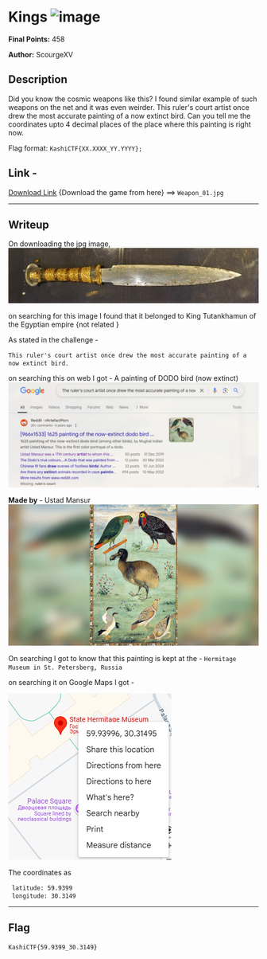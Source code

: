 # Kings ![image](https://github.com/user-attachments/assets/9c6ff5e4-712c-41f1-b330-df2e00f2850e)



**Final Points:** 458 

**Author:** ScourgeXV


## Description
Did you know the cosmic weapons like this? I found similar example of such weapons on the net and it was even weirder. This ruler's court artist once drew the most accurate painting of a now extinct bird. Can you tell me the coordinates upto 4 decimal places of the place where this painting is right now.


Flag format: `KashiCTF{XX.XXXX_YY.YYYY};`

## Link -
 [Download Link](https://kashictf.iitbhucybersec.in/files/aef9ed8e2cfae1cd3f790093d74641bb/Weapon_1.jpg?token=eyJ1c2VyX2lkIjo5LCJ0ZWFtX2lkIjoxMSwiZmlsZV9pZCI6N30.Z7723A.y2siOGl20vxuQDRVOah2s3o9fQE) {Download the game from here} ==> `Weapon_01.jpg`

----
## Writeup

On downloading the jpg image,
![weapon_01.jpg](images/Weapon_1.jpg)

on searching for this image I found that it belonged to King Tutankhamun of the Egyptian empire {not related }

As stated in the challenge -
```
This ruler's court artist once drew the most accurate painting of a now extinct bird.
```
on searching this on web I got - A painting of DODO bird (now extinct)
![search](images/search.png)

**Made by** - Ustad Mansur
![image of Dodo](images/dodo.jpg)

On searching I got to know that this painting is kept at the - `Hermitage Museum in St. Petersberg, Russia`

on searching it on Google Maps I got -

![gps](images/gps.png)

The coordinates as
```
 latitude: 59.9399
 longitude: 30.3149
```


---
## Flag

```
KashiCTF{59.9399_30.3149}
```                 
